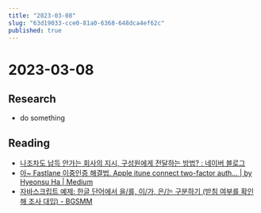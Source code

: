 ```yaml
---
title: "2023-03-08"
slug: "63d19033-cce0-81a0-6368-648dca4ef62c"
published: true
---
```


# 2023-03-08

## Research

- do something

## Reading

- [나조차도 납득 안가는 회사의 지시, 구성원에게 전달하는 방법? : 네이버 블로그](https://blog.naver.com/PostView.naver?blogId=hs_group&logNo=223033465178&redirect=Dlog&widgetTypeCall=true&directAccess=false)
- [아~ Fastlane 이중인증 해결법. Apple itune connect two-factor auth… | by Hyeonsu Ha | Medium](https://h2s1880.medium.com/%EC%95%84-fastlane-%EC%9D%B4%EC%A4%91%EC%9D%B8%EC%A6%9D-%ED%95%B4%EA%B2%B0%EB%B2%95-3b0440f7f673)
- [자바스크립트 예제: 한글 단어에서 을/를, 이/가, 은/는 구분하기 (받침 여부를 확인해 조사 대입) - BGSMM](http://yoonbumtae.com/?p=3677)
